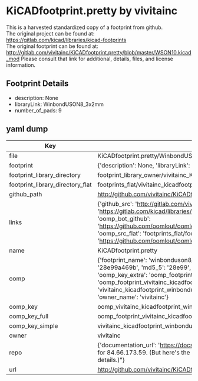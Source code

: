 # KiCADfootprint.pretty by vivitainc  
This is a harvested standardized copy of a footprint from github.  
The original project can be found at:  
https://gitlab.com/kicad/libraries/kicad-footprints  
The original footprint can be found at:
http://gitlab.com/vivitainc/KiCADfootprint.pretty/blob/master/WSON10.kicad_mod
Please consult that link for additional, details, files, and license information.  
## Footprint Details
* description: None  
* libraryLink: WinbondUSON8_3x2mm  
* number_of_pads: 9  
## yaml dump  
| Key | Value |  
| --- | --- |  
| file | KiCADfootprint.pretty/WinbondUSON8_3x2mm.kicad_mod |  
| footprint | {'description': None, 'libraryLink': 'WinbondUSON8_3x2mm', 'number_of_pads': 9} |  
| footprint_library_directory | footprint_library_owner/vivitainc_KiCADfootprint.pretty |  
| footprint_library_directory_flat | footprints_flat/vivitainc_kicadfootprint_winbonduson8_3x2mm/working |  
| github_path | http://github.com/vivitainc/KiCADfootprint.pretty/blob/master/WinbondUSON8_3x2mm.kicad_mod |  
| links | {'github_src': 'http://gitlab.com/vivitainc/KiCADfootprint.pretty/blob/master/WSON10.kicad_mod', 'github_src_repo': 'https://gitlab.com/kicad/libraries/kicad-footprints', 'oomp_bot': 'footprints/vivitainc_kicadfootprint_winbonduson8_3x2mm/working', 'oomp_bot_github': 'https://github.com/oomlout/oomlout_oomp_footprint_bot/tree/main/footprints/vivitainc_kicadfootprint_winbonduson8_3x2mm/working', 'oomp_src_flat': 'footprints_flat/footprints_flat/vivitainc_kicadfootprint_winbonduson8_3x2mm/working', 'oomp_src_flat_github': 'https://github.com/oomlout/oomlout_oomp_footprint_src/tree/main/footprints_flat/vivitainc_kicadfootprint_winbonduson8_3x2mm/working'} |  
| name | KiCADfootprint.pretty |  
| oomp | {'footprint_name': 'winbonduson8_3x2mm', 'library_name': 'kicadfootprint', 'md5': '28e99a469b4bd3ef5c9c1de49354b39a', 'md5_10': '28e99a469b', 'md5_5': '28e99', 'md5_6': '28e99a', 'oomp_key': 'oomp_vivitainc_kicadfootprint_winbonduson8_3x2mm', 'oomp_key_extra': 'oomp_footprint_vivitainc_kicadfootprint_winbonduson8_3x2mm', 'oomp_key_full': 'oomp_footprint_vivitainc_kicadfootprint_winbonduson8_3x2mm_28e99a', 'oomp_key_simple': 'vivitainc_kicadfootprint_winbonduson8_3x2mm', 'original_filename': 'KiCADfootprint.pretty/WinbondUSON8_3x2mm.kicad_mod', 'owner_name': 'vivitainc'} |  
| oomp_key | oomp_vivitainc_kicadfootprint_winbonduson8_3x2mm |  
| oomp_key_full | oomp_footprint_vivitainc_kicadfootprint_winbonduson8_3x2mm |  
| oomp_key_simple | vivitainc_kicadfootprint_winbonduson8_3x2mm |  
| owner | vivitainc |  
| repo | {'documentation_url': 'https://docs.github.com/rest/overview/resources-in-the-rest-api#rate-limiting', 'message': "API rate limit exceeded for 84.66.173.59. (But here's the good news: Authenticated requests get a higher rate limit. Check out the documentation for more details.)"} |  
| url | http://github.com/vivitainc/KiCADfootprint.pretty |  

